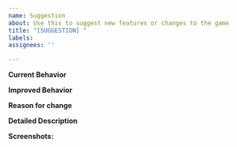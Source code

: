 ```yaml
---
name: Suggestion
about: Use this to suggest new features or changes to the game
title: "[SUGGESTION] "
labels:
assignees: ''

---
```

<!-- Provide a general summary of the issue in the Title above -->

**Current Behavior**
<!-- Tell us what the game currently does (if anything) -->

**Improved Behavior**
<!-- Tell us what you would like to see instead -->

**Reason for change**
<!-- Explain why this is an improvement -->

**Detailed Description**
<!-- Provide a detailed description of the change or addition you are proposing -->

**Screenshots:**
<!-- If applicable, add screenshots to help explain your suggestion -->
